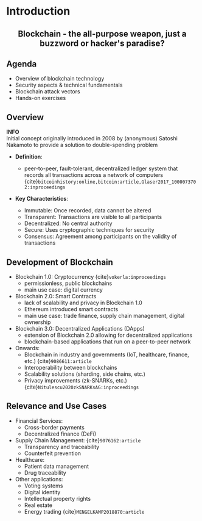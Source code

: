 # Introduction

<h2 style="text-align: center">
Blockchain - the all-purpose weapon, just a buzzword or hacker's paradise?
</h2>

## Agenda

* Overview of blockchain technology
* Security aspects & technical fundamentals
* Blockchain attack vectors
* Hands-on exercises

## Overview

<div class="alert alert-info"><b>INFO</b><br />
Initial concept originally introduced in 2008 by (anonymous) Satoshi Nakamoto to provide a solution to double-spending problem
</div>

* **Definition**:
  * peer-to-peer, fault-tolerant, decentralized ledger system that records all transactions across a network of computers {cite}`bitcoinhistory:online,bitcoin:article,Glaser2017_1000073702:inproceedings`

* **Key Characteristics**:
  * Immutable: Once recorded, data cannot be altered
  * Transparent: Transactions are visible to all participants
  * Decentralized: No central authority
  * Secure: Uses cryptographic techniques for security
  * Consensus: Agreement among participants on the validity of transactions

## Development of Blockchain

* Blockchain 1.0: Cryptocurrency {cite}`vokerla:inproceedings`
  * permissionless, public blockchains
  * main use case: digital currency
* Blockchain 2.0: Smart Contracts
  * lack of scalability and privacy in Blockchain 1.0
  * Ethereum introduced smart contracts
  * main use case: trade finance, supply chain management, digital ownership
* Blockchain 3.0: Decentralized Applications (DApps)
  * extension of Blockchain 2.0 allowing for decentralized applications
  * blockchain-based applications that run on a peer-to-peer network
* Onwards:
  * Blockchain in industry and governments (IoT, healthcare, finance, etc.) {cite}`9086611:article`
  * Interoperability between blockchains 
  * Scalability solutions (sharding, side chains, etc.)
  * Privacy improvements (zk-SNARKs, etc.) {cite}`Nitulescu2020zkSNARKsAG:inproceedings`

  
## Relevance and Use Cases
* Financial Services:
  * Cross-border payments
  * Decentralized finance (DeFi)
* Supply Chain Management: {cite}`9076162:article`
  * Transparency and traceability
  * Counterfeit prevention
* Healthcare:
  * Patient data management
  * Drug traceability
* Other applications:
  * Voting systems
  * Digital identity
  * Intellectual property rights
  * Real estate
  * Energy trading {cite}`MENGELKAMP2018870:article`








